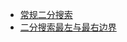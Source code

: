 - [常规二分搜索](../../leetcode/p0704_binary_search)
- [二分搜索最左与最右边界](../../leetcode/p0034_find_first_and_last_position_of_element_in_sorted_array)
